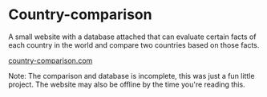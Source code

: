 # Country-comparison

A small website with a database attached that can evaluate certain facts of each country in the world and compare two countries based on those facts.

[country-comparison.com](http://www.country-comparison.com/)

Note: The comparison and database is incomplete, this was just a fun little project. The website may also be offline by the time you're reading this.
